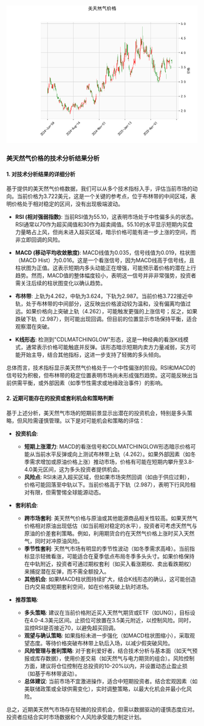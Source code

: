 ![图](CFD.png)

### 美天然气价格的技术分析结果分析

#### 1. 对技术分析结果的详细分析
基于提供的美天然气价格数据，我们可以从多个技术指标入手，评估当前市场的动向。当前价格为3.722美元，这是一个关键的参考点，位于布林带的中间区域，表明价格处于相对稳定的区间，没有出现极端波动。

- **RSI (相对强弱指数)**: 当前RSI值为55.10，这表明市场处于中性偏多头的状态。RSI通常以70作为超买阈值和30作为超卖阈值。55.10的水平显示短期内买盘力量略占上风，但尚未进入超买区域，暗示价格可能有进一步上涨的空间，而非立即回调的风险。

- **MACD (移动平均收敛散度)**: MACD线值为0.035，信号线值为0.019，柱状图（MACD Hist）为0.016。这是一个看涨信号，因为MACD线高于信号线，且柱状图为正值。这表示短期内多头动能正在增强，可能预示着价格的潜在上行趋势。然而，MACD值的整体幅度较小，表明这一信号并非非常强势，投资者需关注后续的柱状图变化以确认趋势。

- **布林带**: 上轨为4.262，中轨为3.624，下轨为2.987。当前价格3.722接近中轨，处于布林带的中间部分，这反映出价格波动较为温和，没有偏离均值过远。如果价格向上突破上轨（4.262），可能触发更强的上涨信号；反之，如果跌破下轨（2.987），则可能出现回调。但目前的位置显示市场保持平衡，适合观察潜在突破。

- **K线形态**: 检测到"CDLMATCHINGLOW"形态，这是一种经典的看涨K线模式，通常表示价格可能触底并反弹。该形态暗示短期内卖方力量减弱，买方可能开始主导，结合其他指标，这进一步支持了轻微的多头倾向。

总体而言，技术指标显示美天然气价格处于一个中性偏涨的阶段。RSI和MACD的信号较为积极，但布林带的稳定位置表明市场尚未形成强烈趋势。这可能反映出当前供需平衡，或外部因素（如季节性需求或地缘政治事件）的影响。

#### 2. 近期可能存在的投资或套利机会和策略判断
基于上述分析，美天然气市场的短期前景显示出潜在的投资机会，特别是多头策略，但风险需谨慎管理。以下是对可能机会和策略的评估：

- **投资机会**:
  - **短期上涨潜力**: MACD的看涨信号和CDLMATCHINGLOW形态暗示价格可能从当前水平反弹或向上测试布林带上轨（4.262）。如果外部因素（如冬季需求增加或原油价格上涨）推动市场，价格有可能在短期内攀升至3.8-4.0美元区间，这为多头投资者提供机会。
  - **风险点**: RSI未进入超买区域，但如果市场突然回调（如由于供应过剩），价格可能回落至中轨以下。当前价格高于下轨（2.987），表明下行风险相对有限，但需警惕全球能源动态。

- **套利机会**:
  - **跨市场套利**: 美天然气价格与原油或其他能源商品相关性较高。如果天然气价格相对原油出现低估（如当前相对稳定的水平），投资者可考虑天然气与原油的价差套利策略。例如，利用期货合约在天然气价格上涨时买入天然气，同时对冲原油风险。
  - **季节性套利**: 天然气市场有明显的季节性波动（如冬季需求高峰）。当前指标显示轻微看涨，可能适合在夏季低点布局冬季多头头寸。如果价格保持在中轨附近，投资者可通过期权套利（如买入看涨期权、卖出看跌期权）来捕捉潜在反弹，而不需全额投入。
  - **其他机会**: 如果MACD柱状图持续扩大，结合K线形态的确认，这可能创造日内交易或短期套利空间，如在价格突破上轨时进场。

- **推荐策略**:
  - **多头策略**: 建议在当前价格附近买入天然气期货或ETF（如UNG），目标设在4.0-4.3美元区间。止损位可放置在3.5美元附近，以控制风险。同时，监控RSI是否接近70，以避免超买回调。
  - **观望与确认策略**: 如果指标未进一步强化（如MACD柱状图缩小），采取观望态度。等待价格突破布林带上轨后入场，以减少假突破风险。
  - **风险管理与套利策略**: 对于套利爱好者，结合技术分析与基本面（如天气预报或库存数据），使用价差交易（如天然气与电力期货的组合）。风险控制方面，建议将仓位控制在总投资的10-20%以内，并设置动态止盈止损（如基于布林带波动）。
  - **总体建议**: 当前市场不宜激进操作，适合中短期投资者。结合宏观因素（如美联储政策或全球供需变化），实时调整策略，以最大化机会并最小化风险。

总之，近期美天然气市场存在轻微的投资机会，但需以数据驱动的谨慎态度应对。投资者应结合实时市场数据和个人风险承受能力制定计划。